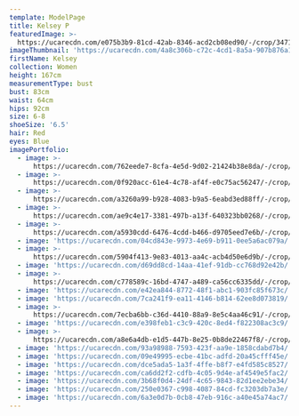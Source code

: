 ```yaml
---
template: ModelPage
title: Kelsey P
featuredImage: >-
  https://ucarecdn.com/e075b3b9-81cd-42ab-8346-acd2cb08ed90/-/crop/3471x1605/0,305/-/preview/
imageThumbnail: 'https://ucarecdn.com/4a8c306b-c72c-4cd1-8a5a-907b876a18f8/'
firstName: Kelsey
collection: Women
height: 167cm
measurementType: bust
bust: 83cm
waist: 64cm
hips: 92cm
size: 6-8
shoeSize: '6.5'
hair: Red
eyes: Blue
imagePortfolio:
  - image: >-
      https://ucarecdn.com/762eede7-8cfa-4e5d-9d02-21424b38e8da/-/crop/3292x4307/0,98/-/preview/
  - image: >-
      https://ucarecdn.com/0f920acc-61e4-4c78-af4f-e0c75ac56247/-/crop/3562x5119/0,224/-/preview/
  - image: >-
      https://ucarecdn.com/a3260a99-b928-4083-b9a5-6eabd3ed88ff/-/crop/642x845/58,103/-/preview/
  - image: >-
      https://ucarecdn.com/ae9c4e17-3381-497b-a13f-640323bb0268/-/crop/3098x4687/129,283/-/preview/
  - image: >-
      https://ucarecdn.com/a5930cdd-6476-4cdd-b466-d9705eed7e6b/-/crop/3572x5121/0,238/-/preview/
  - image: 'https://ucarecdn.com/04cd843e-9973-4e69-b911-0ee5a6ac079a/'
  - image: >-
      https://ucarecdn.com/5904f413-9e83-4013-aa4c-acb4d50e6d9b/-/crop/3127x4868/290,290/-/preview/
  - image: 'https://ucarecdn.com/d69dd8cd-14aa-41ef-91db-cc768d92e42b/'
  - image: >-
      https://ucarecdn.com/c778589c-16bd-4747-a489-ca56cc6335dd/-/crop/2145x1448/224,185/-/preview/
  - image: 'https://ucarecdn.com/e42ea844-8772-48f1-abc1-903fc85f673c/'
  - image: 'https://ucarecdn.com/7ca241f9-ea11-4146-b814-62ee8d073819/'
  - image: >-
      https://ucarecdn.com/7ecba6bb-c36d-4410-88a9-8e5c4aa46c91/-/crop/2912x4245/176,364/-/preview/
  - image: 'https://ucarecdn.com/e398feb1-c3c9-420c-8ed4-f822308ac3c9/'
  - image: >-
      https://ucarecdn.com/a8e6a4db-e1d5-447b-8e25-0b8de22467f8/-/crop/1633x2085/0,206/-/preview/
  - image: 'https://ucarecdn.com/93a98988-7593-423f-aa9e-1858cdabd7b4/'
  - image: 'https://ucarecdn.com/09e49995-ecbe-41bc-adfd-20a45cfff45e/'
  - image: 'https://ucarecdn.com/dce5ada5-1a3f-4ffe-b8f7-e4fd585c8527/'
  - image: 'https://ucarecdn.com/ca6dd2f2-cdfb-4c05-9d4e-af4549e5fac2/'
  - image: 'https://ucarecdn.com/3b68f0d4-24df-4c65-9843-82d1ee2ebe34/'
  - image: 'https://ucarecdn.com/250e0367-c998-4087-84cd-fc3203db7a3e/'
  - image: 'https://ucarecdn.com/6a3e0d7b-0cb8-47eb-916c-a40e45a74ac7/'
---
```


